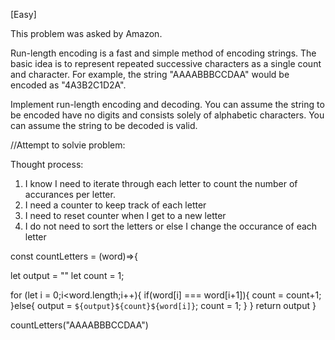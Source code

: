 [Easy]

This problem was asked by Amazon.

Run-length encoding is a fast and simple method of encoding strings. The basic idea is to represent repeated successive characters as a single count and character. For example, the string "AAAABBBCCDAA" would be encoded as "4A3B2C1D2A".

Implement run-length encoding and decoding. You can assume the string to be encoded have no digits and consists solely of alphabetic characters. You can assume the string to be decoded is valid.

//Attempt to solvie problem:

Thought process:

1. I know I need to iterate through each letter to count the number of accurances per letter.
2. I need a counter to keep track of each letter
3. I need to reset counter when I get to a new letter
4. I do not need to sort the letters or else I change the occurance of each letter

const countLetters = (word)=>{

  let output = ""
  let count = 1;

  for (let i = 0;i<word.length;i++){
    if(word[i] === word[i+1]){
      count = count+1;
    }else{
      output = `${output}${count}${word[i]}`;
      count = 1;
    }
  }
  return output
}

countLetters("AAAABBBCCDAA")
